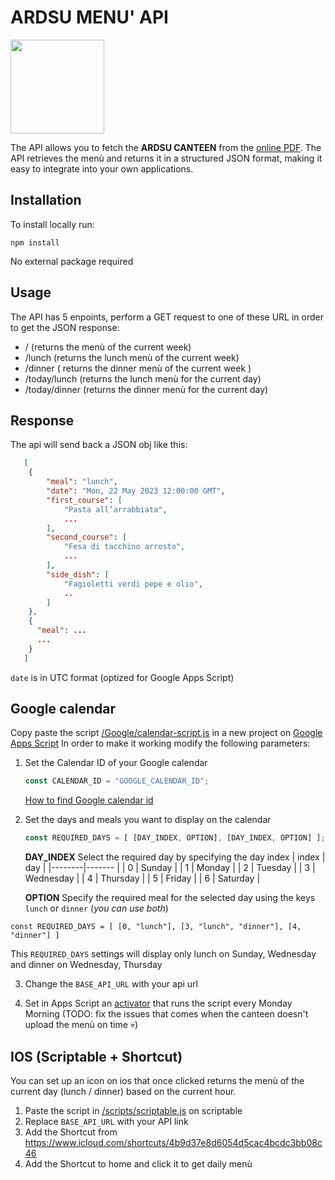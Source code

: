 # ARDSU MENU' API
<img src="https://pisa.guidatoscana.it/obj/image/10292392_10152580791221745_2638607288562931435_n.png" width="150px"/>

The API allows you to fetch the ****ARDSU CANTEEN**** from the [online PDF](https://www.dsu.toscana.it/i-menu). 
The API retrieves the menù and returns it in a structured JSON format, making it easy to integrate into your own applications.

## Installation
To install locally run:
```console
npm install
```
No external package required

## Usage
The API has 5 enpoints, perform a GET request to one of these URL in order to get the JSON response:
- / (returns the menù  of the current week)
- /lunch (returns the lunch menù of the current week)
- /dinner ( returns the dinner menù of the current week )
- /today/lunch (returns the lunch menù for the current day)
- /today/dinner (returns the dinner menù for the current day)

## Response
The api will send back a JSON obj like this:
```json
   [
    {
        "meal": "lunch",
        "date": "Mon, 22 May 2023 12:00:00 GMT",
        "first_course": [
            "Pasta all’arrabbiata",
            ...
        ],
        "second_course": [
            "Fesa di tacchino arrosto",
            ...
        ],
        "side_dish": [
            "Fagioletti verdi pepe e olio",
            ..
        ]
    },
    {
      "meal": ...
      ...
    }
   ]
```
`date` is in UTC format (optized for Google Apps Script)

## Google calendar
Copy paste the script [/Google/calendar-script.js](/scripts/googleCalendar.js) in a new project on [Google Apps Script](https://script.google.com)
In order to make it working modify the following parameters:
1. Set the Calendar ID of your Google calendar
   ```javascript
   const CALENDAR_ID = "GOOGLE_CALENDAR_ID";
   ```
   [How to find Google calendar id](https://xfanatical.com/blog/how-to-find-your-google-calendar-id/)

2. Set the days and meals you want to display on the calendar
   ```javascript
   const REQUIRED_DAYS = [ [DAY_INDEX, OPTION], [DAY_INDEX, OPTION] ];
   ```
   **DAY_INDEX**
   Select the required day by specifying the day index
   | index | day |
   |--------|------- |
   | 0     | Sunday |
   | 1     | Monday |
   | 2     | Tuesday |
   | 3     | Wednesday |
   | 4     | Thursday |
   | 5     | Friday |
   | 6     | Saturday |
   
   **OPTION**
   Specify the required meal for the selected day using the keys `lunch` or `dinner` (*you can use both*)
   
```const REQUIRED_DAYS = [ [0, "lunch"], [3, "lunch", "dinner"], [4, "dinner"] ]```

This `REQUIRED_DAYS` settings will display only lunch on Sunday, Wednesday and dinner on Wednesday, Thursday 

3. Change the `BASE_API_URL` with your api url

4. Set in Apps Script an [activator](https://developers.google.com/apps-script/guides/triggers/installable?hl=it#time-driven_triggers) that runs the script every Monday Morning (TODO: fix the issues that comes when the canteen doesn't upload the menù on time :skull:)

## IOS (Scriptable + Shortcut)
You can set up an icon on ios that once clicked returns the menù of the current day (lunch / dinner) based on the current hour.

1. Paste the script in [/scripts/scriptable.js](/scripts/scriptable.js) on scriptable
2. Replace `BASE_API_URL` with your API link
3. Add the Shortcut from https://www.icloud.com/shortcuts/4b9d37e8d6054d5cac4bcdc3bb08c46
4. Add the Shortcut to home and click it to get daily menù
